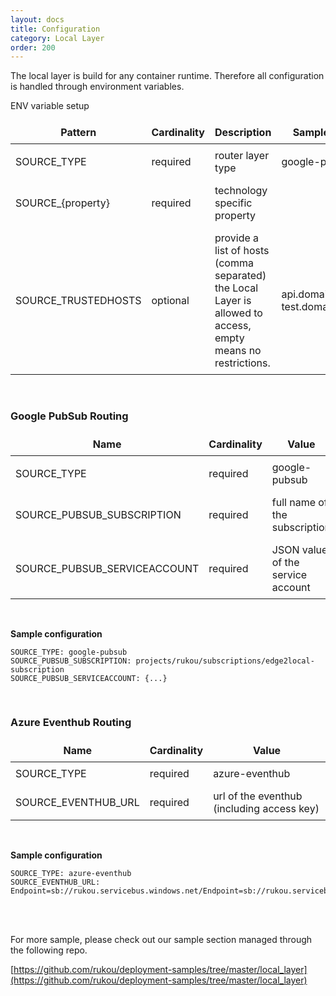 ```yaml
---
layout: docs
title: Configuration
category: Local Layer
order: 200
---
```

The local layer is build for any container runtime. Therefore all configuration is handled through environment variables.

ENV variable setup

| Pattern | Cardinality | Description | Sample Value |
| ------- | ----------- | ----------- | ------------ |
| SOURCE_TYPE | required | router layer type | google-pubsub |
| SOURCE_{property} | required | technology specific property | |
| SOURCE_TRUSTEDHOSTS | optional | provide a list of hosts (comma separated) the Local Layer is allowed to access, empty means no restrictions. | api.domain.tld,api-test.domain.tld

<br>

### Google PubSub Routing

| Name | Cardinality | Value |
| ---- | ----------- | ----- |
| SOURCE_TYPE | required | google-pubsub |
| SOURCE_PUBSUB_SUBSCRIPTION | required | full name of the subscription |
| SOURCE_PUBSUB_SERVICEACCOUNT | required | JSON value of the service account |

<br>

**Sample configuration**

    SOURCE_TYPE: google-pubsub
    SOURCE_PUBSUB_SUBSCRIPTION: projects/rukou/subscriptions/edge2local-subscription
    SOURCE_PUBSUB_SERVICEACCOUNT: {...}

<br>

### Azure Eventhub Routing

| Name | Cardinality | Value |
| ---- | ----------- | ----- |
| SOURCE_TYPE | required | azure-eventhub |
| SOURCE_EVENTHUB_URL | required | url of the eventhub (including access key) |

<br>

**Sample configuration**

    SOURCE_TYPE: azure-eventhub
    SOURCE_EVENTHUB_URL: Endpoint=sb://rukou.servicebus.windows.net/Endpoint=sb://rukou.servicebus.windows.net/;SharedAccessKeyName=key;SharedAccessKey=9xabc...

<br>
<br>

For more sample, please check out our sample section managed through the following repo.

[https://github.com/rukou/deployment-samples/tree/master/local_layer](https://github.com/rukou/deployment-samples/tree/master/local_layer)

<style>
td, th {
    border: 1px solid var(--secondary);
    padding: 0.5em;
}
</style>